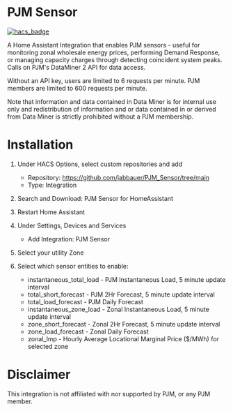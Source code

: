 # PJM Sensor

[![hacs_badge](https://img.shields.io/badge/HACS-Default-orange.svg?style=for-the-badge)](https://github.com/custom-components/hacs)

A Home Assistant Integration that enables PJM sensors - useful for monitoring zonal wholesale energy prices, performing Demand Response, or managing capacity charges through detecting coincident system peaks. Calls on PJM's DataMiner 2 API for data access.

Without an API key, users are limited to 6 requests per minute. PJM members are limited to 600 requests per minute.

Note that information and data contained in Data Miner is for internal use only and redistribution of information and or data contained in or derived from Data Miner is strictly prohibited without a PJM membership.

# Installation
1. Under HACS Options, select custom repositories and add
   - Repository: https://github.com/jabbauer/PJM_Sensor/tree/main
   - Type: Integration

3. Search and Download: PJM Sensor for HomeAssistant
4. Restart Home Assistant
5. Under Settings, Devices and Services
   - Add Integration: PJM Sensor
6. Select your utility Zone
7. Select which sensor entities to enable:
   
   - instantaneous_total_load - PJM Instantaneous Load, 5 minute update interval
   - total_short_forecast - PJM 2Hr Forecast, 5 minute update interval
   - total_load_forecast - PJM Daily Forecast
   - instantaneous_zone_load - Zonal Instantaneous Load, 5 minute update interval
   - zone_short_forecast - Zonal 2Hr Forecast, 5 minute update interval
   - zone_load_forecast - Zonal Daily Forecast
   - zonal_lmp - Hourly Average Locational Marginal Price ($/MWh) for selected zone

# Disclaimer
This integration is not affiliated with nor supported by PJM, or any PJM member.
